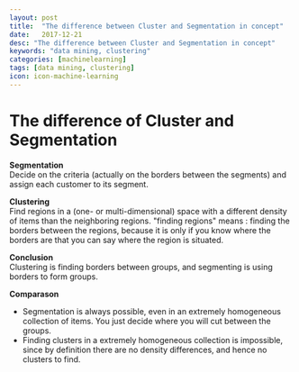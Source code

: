```yaml
---
layout: post
title:  "The difference between Cluster and Segmentation in concept"
date:   2017-12-21
desc: "The difference between Cluster and Segmentation in concept"
keywords: "data mining, clustering"
categories: [machinelearning]
tags: [data mining, clustering]
icon: icon-machine-learning
---
```


<link rel="stylesheet" href="https://www.w3schools.com/w3css/4/w3.css">
<link rel="stylesheet" href="https://www.w3schools.com/lib/w3-theme-black.css">

<div class="w3-twothird w3-container">
  <h1 class="w3-text-teal">The difference of Cluster and Segmentation</h1>
  <p><b>Segmentation</b> 
    <br>Decide on the criteria (actually on the borders between the segments) and assign each customer to its segment.
  </p>
  <p><b>Clustering</b>
    <br>Find regions in a (one- or multi-dimensional) space with a different density of items than the neighboring regions.
      "finding regions" means : finding the borders between the regions, because it is only if you know where the borders are that you can say where the region is situated.
  </p>
  <p><b>Conclusion</b> 
    <br>Clustering is finding borders between groups, and segmenting is using borders to form groups.
  </p>
  <p><b>Comparason</b>
    <ul>
      <li>Segmentation is always possible, even in an extremely homogeneous collection of items.  You just decide where you will cut between the groups.</li>
      <li>Finding clusters in a extremely homogeneous collection is impossible, since by definition there are no density differences, and hence no clusters to find.
</li>
    </ul>
  </p>
</div>
